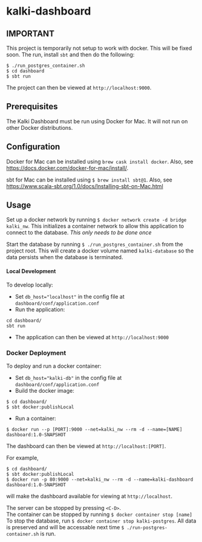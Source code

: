 # kalki-dashboard

## IMPORTANT
This project is temporarily not setup to work with docker. This will be fixed soon. The run, install `sbt` and then do
the following:
```
$ ./run_postgres_container.sh
$ cd dashboard
$ sbt run
```
The project can then be viewed at `http://localhost:9000`.

## Prerequisites
The Kalki Dashboard must be run using Docker for Mac.
It will not run on other Docker distributions.

## Configuration
Docker for Mac can be installed using `brew cask install docker`.
Also, see https://docs.docker.com/docker-for-mac/install/.

sbt for Mac can be installed using `$ brew install sbt@1`. Also, see https://www.scala-sbt.org/1.0/docs/Installing-sbt-on-Mac.html

## Usage
Set up a docker network by running `$ docker network create -d bridge kalki_nw`. This initializes a container network to 
allow this application to connect to the database. *This only needs to be done once*

Start the database by running `$ ./run_postgres_container.sh` from the project root.
This will create a docker volume named `kalki-database` so the data persists when the database is terminated.

#### Local Development
To develop locally:
- Set `db_host="localhost"` in the config file at `dashboard/conf/application.conf`
- Run the application:
```
cd dashboard/
sbt run
```
- The application can then be viewed at `http://localhost:9000`
### Docker Deployment
To deploy and run a docker container:
- Set `db_host="kalki-db"` in the config file at `dashboard/conf/application.conf`
- Build the docker image:
```
$ cd dashboard/
$ sbt docker:publishLocal
```
- Run a container:
```
$ docker run --p [PORT]:9000 --net=kalki_nw --rm -d --name=[NAME] dashboard:1.0-SNAPSHOT
```

The dashboard can then be viewed at `http://localhost:[PORT]`.

For example,
```
$ cd dashboard/
$ sbt docker:publishLocal
$ docker run -p 80:9000 --net=kalki_nw --rm -d --name=kalki-dashboard dashboard:1.0-SNAPSHOT
```
will make the dashboard available for viewing at `http://localhost`.

The server can be stopped by pressing `<C-D>`. \
The container can be stopped by running `$ docker container stop [name]` \
To stop the database, run `$ docker container stop kalki-postgres`.
All data is preserved and will be accessable next time `$ ./run-postgres-container.sh` is run.
